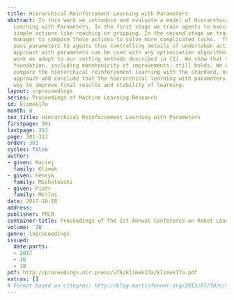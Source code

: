 ```yaml
---
title: Hierarchical Reinforcement Learning with Parameters
abstract: In this work we introduce and evaluate a model of Hierarchical Reinforcement
  Learning with Parameters. In the first stage we train agents to execute relatively
  simple actions like reaching or gripping. In the second stage we train a hierarchical
  manager to compose these actions to solve more complicated tasks.  The manager may
  pass parameters to agents thus controlling details of undertaken actions.  The hierarchical
  approach with parameters can be used with any optimization algorithm.   In this
  work we adapt to our setting methods described in [1]. We show that their theoretical
  foundation, including monotonicity of improvements, still holds. We experimentally
  compare the hierarchical reinforcement learning with the standard, non-hierarchical
  approach and conclude that the hierarchical learning with parameters is a viable
  way to improve final results and stability of learning.
layout: inproceedings
series: Proceedings of Machine Learning Research
id: klimek17a
month: 0
tex_title: Hierarchical Reinforcement Learning with Parameters
firstpage: 301
lastpage: 313
page: 301-313
order: 301
cycles: false
author:
- given: Maciej
  family: Klimek
- given: Henryk
  family: Michalewski
- given: Piotr
  family: Mi\loś
date: 2017-10-18
address: 
publisher: PMLR
container-title: Proceedings of the 1st Annual Conference on Robot Learning
volume: '78'
genre: inproceedings
issued:
  date-parts:
  - 2017
  - 10
  - 18
pdf: http://proceedings.mlr.press/v78/klimek17a/klimek17a.pdf
extras: []
# Format based on citeproc: http://blog.martinfenner.org/2013/07/30/citeproc-yaml-for-bibliographies/
---
```

